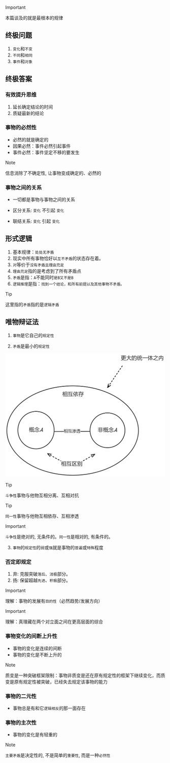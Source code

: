 > [!IMPORTANT]
> 本篇谈及的就是最根本的规律

## 终极问题

1. `变化`和`不变`
2. `不同`和`相同`
3. `事件`和`对象`

## 终极答案

### 有效提升思维

1. 延长确定结论的时间
2. 质疑最新的结论

### 事物的必然性

- 必然的就是确定的
- 因果必然：事件必然引起事件
- 事件必然：事件坚定不移的要发生

> [!NOTE]
> 信息消除了不确定性, 让事物变成确定的、必然的

### 事物之间的关系

- 一切都是事物与事物之间的关系

- 区分关系: `变化` 不引起 `变化`
- 联结关系: `变化` 引起 `变化`

## 形式逻辑

1. 基本规律：`处处无矛盾`
2. 现实中所有事物恰好以`互不矛盾`的状态存在着。
3. `对`等价于`没有矛盾且理由充足`
4. `理由充足`指的是考虑到了所有矛盾点
5. `矛盾`是指：`A`不能同时`是B又不是B`
6. `逻辑推理`是指：`找到一个结论，和所有前提以及其他事物不矛盾。`

> [!TIP]
> 这里指的`矛盾`指的是`逻辑矛盾`

## 唯物辩证法

1. `事物`是它自己的`规定性`

2. `矛盾`是最小的`规定性`

<img src="../images/conflict.png" width="900">

> [!TIP]
> `斗争性`事物与他物互相分离、互相对抗

> [!TIP]
> `同一性`事物与他物互相依存、互相渗透

> [!IMPORTANT]
> `斗争性`是绝对的, 无条件的。`同一性`是相对的, 有条件的。

3. `事物`的`规定性`的`弱`或`强`就是事物的`普遍`或`特殊`程度

### 否定即规定

1. 弃: 克服突破`落后`、`消极`部分。
2. 扬: 保留超越`先进`、`积极`部分。

> [!IMPORTANT]
> 理解：事物的发展有`目的性`（必然趋势/发展方向）

> [!IMPORTANT]
> 理解：真理藏在两个对立面之间在更高层面的综合

### 事物变化的间断上升性

- 事物的变化是连续的间断
- 事物的变化是不断上升的

> [!NOTE]
> 质变是一种突破框架限制：事物非质变是还在原有规定性的框架下继续变化，而质变是原有规定性被突破，已经失去规定该事物的能力

### 事物的二元性

- 事物总是有和它`逻辑相反`的那一面存在

### 事物的主次性

- 事物的变化是有轻重的

> [!NOTE]
> `主要矛盾`是决定性的, 不是简单的`重要性`, 而是一种`必然性`
